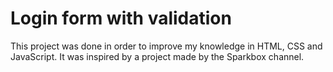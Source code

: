 # Login form with validation

This project was done in order to improve my knowledge in HTML, CSS and JavaScript. 
It was inspired by a project made by the Sparkbox channel.

